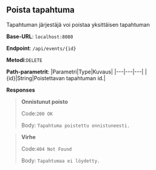 ## Poista tapahtuma

Tapahtuman järjestäjä voi poistaa yksittäisen tapahtuman


**Base-URL**: `localhost:8080`

**Endpoint**: `/api/events/{id}`

**Metodi**:`DELETE`

**Path-parametrit**: 
|Parametri|Type|Kuvaus|
|---|---|---|
|{id}|String|Poistettavan tapahtuman id.|

**Responses**

>**Onnistunut poisto**
>
>Code:`200 OK`
>
>Body: `Tapahtuma poistettu onnistuneesti.`

>**Virhe**
>
>Code:`404 Not Found`
>
>Body: `Tapahtumaa ei löydetty.`